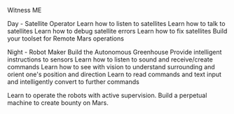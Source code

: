 Witness ME

Day - Satellite Operator
Learn how to listen to satellites
Learn how to talk to satellites
Learn how to debug satellite errors
Learn how to fix satellites
Build your toolset for Remote Mars operations


Night - Robot Maker
Build the Autonomous Greenhouse
Provide intelligent instructions to sensors
Learn how to listen to sound and receive/create commands
Learn how to see with vision to understand surrounding and orient one's position and direction
Learn to read commands and text input and intelligently convert to further commands

Learn to operate the robots with active supervision. 
Build a perpetual machine to create bounty on Mars.